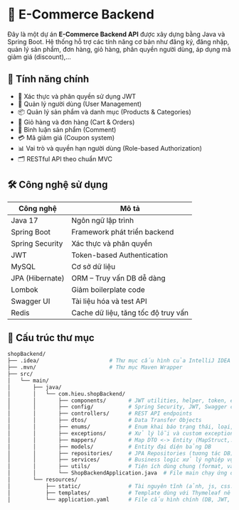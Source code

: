 # 🛒 E-Commerce Backend

Đây là một dự án **E-Commerce Backend API** được xây dựng bằng Java và Spring Boot. Hệ thống hỗ trợ các tính năng cơ bản như đăng ký, đăng nhập, quản lý sản phẩm, đơn hàng, giỏ hàng, phân quyền người dùng, áp dụng mã giảm giá (discount),...

## 🚀 Tính năng chính

- 🔐 Xác thực và phân quyền sử dụng JWT
- 👥 Quản lý người dùng (User Management)
- 📦 Quản lý sản phẩm và danh mục (Products & Categories)
- 🛒 Giỏ hàng và đơn hàng (Cart & Orders)
- 🧾 Bình luận sản phẩm (Comment)
- 💳 Mã giảm giá (Coupon system)
- 📊 Vai trò và quyền hạn người dùng (Role-based Authorization)
- 🗂 RESTful API theo chuẩn MVC

## 🛠️ Công nghệ sử dụng

| Công nghệ       | Mô tả                               |
|-----------------|-------------------------------------|
| Java 17         | Ngôn ngữ lập trình                  |
| Spring Boot     | Framework phát triển backend        |
| Spring Security | Xác thực và phân quyền              |
| JWT             | Token-based Authentication          |
| MySQL           | Cơ sở dữ liệu                       |
| JPA (Hibernate) | ORM – Truy vấn DB dễ dàng           |
| Lombok          | Giảm boilerplate code               |
| Swagger UI      | Tài liệu hóa và test API            |
| Redis           | Cache dữ liệu, tăng tốc độ truy vấn |

## 📁 Cấu trúc thư mục

```bash
shopBackend/
├── .idea/                      # Thư mục cấu hình của IntelliJ IDEA
├── .mvn/                       # Thư mục Maven Wrapper
├── src/
│   └── main/
│       ├── java/
│       │   └── com.hieu.shopBackend/
│       │       ├── components/       # JWT utilities, helper, token, etc.
│       │       ├── config/           # Spring Security, JWT, Swagger config
│       │       ├── controllers/      # REST API endpoints
│       │       ├── dtos/             # Data Transfer Objects
│       │       ├── enums/            # Enum khai báo trạng thái, loại,...
│       │       ├── exceptions/       # Xử lý lỗi và custom exceptions
│       │       ├── mappers/          # Map DTO <-> Entity (MapStruct,...)
│       │       ├── models/           # Entity đại diện bảng DB
│       │       ├── repositories/     # JPA Repositories (tương tác DB)
│       │       ├── services/         # Business logic xử lý nghiệp vụ
│       │       ├── utils/            # Tiện ích dùng chung (format, validate,...)
│       │       └── ShopBackendApplication.java  # File main chạy ứng dụng
│       └── resources/
│           ├── static/               # Tài nguyên tĩnh (ảnh, js, css...)
│           ├── templates/            # Template dùng với Thymeleaf nếu có
│           └── application.yaml      # File cấu hình chính (DB, JWT, port,...)
